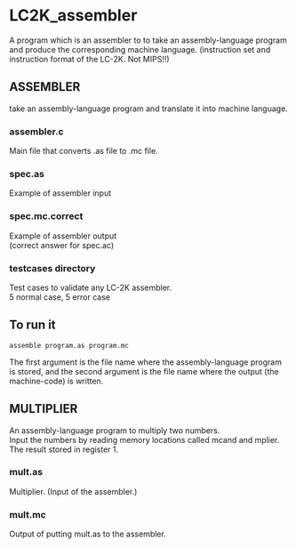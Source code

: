 # LC2K_assembler
A program which is an assembler to to take an assembly-language program and produce the corresponding machine language.
(instruction set and instruction format of the LC-2K. Not MIPS!!)

## ASSEMBLER
take an assembly-language program and translate it into machine language.
### assembler.c
Main file that converts .as file to .mc file.

### spec.as
Example of assembler input

### spec.mc.correct
Example of assembler output   
(correct answer for spec.ac)

### testcases directory
Test cases to validate any LC-2K assembler.   
5 normal case, 5 error case

## To run it
```
assemble program.as program.mc
```
The first argument is the file name where the assembly-language program is stored, and the second argument is the file name where the output (the machine-code) is written.

## MULTIPLIER
An assembly-language program to multiply two numbers.   
Input the numbers by reading memory locations called mcand and mplier.   
The result stored in register 1.   

### mult.as
Multiplier. (Input of the assembler.)

### mult.mc
Output of putting mult.as to the assembler.
